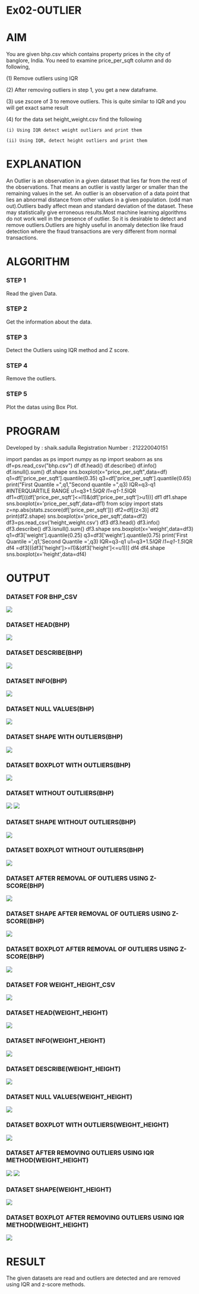 # Ex02-OUTLIER

# AIM
You are given bhp.csv which contains property prices in the city of banglore, India. You need to examine price_per_sqft column and do following,

(1) Remove outliers using IQR 

(2) After removing outliers in step 1, you get a new dataframe.

(3) use zscore of 3 to remove outliers. This is quite similar to IQR and you will get exact same result

(4) for the data set height_weight.csv find the following

    (i) Using IQR detect weight outliers and print them

    (ii) Using IQR, detect height outliers and print them
 
# EXPLANATION
   
 An Outlier is an observation in a given dataset that lies far from the rest of the observations. That means an outlier is vastly larger or smaller than the remaining values in the set. An outlier is an observation of a data point that lies an abnormal distance from other values in a given population. (odd man out).Outliers badly affect mean and standard deviation of the dataset. These may statistically give erroneous results.Most machine learning algorithms do not work well in the presence of outlier. So it is desirable to detect and remove outliers.Outliers are highly useful in anomaly detection like fraud detection where the fraud transactions are very different from normal transactions.  

# ALGORITHM

### STEP 1
Read the given Data.

### STEP 2
Get the information about the data.

### STEP 3
Detect the Outliers using IQR method and Z score.

### STEP 4
Remove the outliers.

### STEP 5
Plot the datas using Box Plot.

# PROGRAM


Developed by : shaik.sadulla
Registration Number : 212220040151


import pandas as ps
import numpy as np
import seaborn as sns
df=ps.read_csv("bhp.csv")
df
df.head()
df.describe()
df.info()
df.isnull().sum()
df.shape
sns.boxplot(x="price_per_sqft",data=df)
q1=df['price_per_sqft'].quantile(0.35)
q3=df['price_per_sqft'].quantile(0.65)
print("First Quantile =",q1,"Second quantile =",q3)
IQR=q3-q1 #INTERQUARTILE RANGE
u1=q3+1.5*IQR
l1=q1-1.5*IQR
df1=df[((df['price_per_sqft']<=l1)&(df['price_per_sqft']>u1))]
df1
df1.shape
sns.boxplot(x='price_per_sqft',data=df1)
from scipy import stats
z=np.abs(stats.zscore(df['price_per_sqft']))
df2=df[(z<3)]
df2
print(df2.shape)
sns.boxplot(x='price_per_sqft',data=df2)
df3=ps.read_csv('height_weight.csv')
df3
df3.head()
df3.info()
df3.describe()
df3.isnull().sum()
df3.shape
sns.boxplot(x='weight',data=df3)
q1=df3['weight'].quantile(0.25)
q3=df3['weight'].quantile(0.75)
print('First Quantile =',q1,'Second Quantile =',q3)
IQR=q3-q1
u1=q3+1.5*IQR
l1=q1-1.5*IQR
df4 =df3[((df3['height']>=l1)&(df3['height']<=u1))]
df4
df4.shape
sns.boxplot(x='height',data=df4)


# OUTPUT

### DATASET FOR BHP_CSV
![](https://raw.githubusercontent.com/21001052/Ex02-Outlier/main/1.png)
### DATASET HEAD(BHP)
![](https://raw.githubusercontent.com/21001052/Ex02-Outlier/main/2.png)
### DATASET DESCRIBE(BHP)
![](https://raw.githubusercontent.com/21001052/Ex02-Outlier/main/3.png)
### DATASET INFO(BHP)
![](https://raw.githubusercontent.com/21001052/Ex02-Outlier/main/4.png)
### DATASET NULL VALUES(BHP)
![](https://raw.githubusercontent.com/21001052/Ex02-Outlier/main/5.png)
### DATASET SHAPE WITH OUTLIERS(BHP)
![](https://raw.githubusercontent.com/21001052/Ex02-Outlier/main/6.png)
### DATASET BOXPLOT WITH OUTLIERS(BHP)
![](https://raw.githubusercontent.com/21001052/Ex02-Outlier/main/7.png)
### DATASET WITHOUT OUTLIERS(BHP)
![](https://raw.githubusercontent.com/21001052/Ex02-Outlier/main/8.png)
![](https://raw.githubusercontent.com/21001052/Ex02-Outlier/main/9.png)
### DATASET SHAPE WITHOUT OUTLIERS(BHP)
![](https://raw.githubusercontent.com/21001052/Ex02-Outlier/main/10.png)
### DATASET BOXPLOT WITHOUT OUTLIERS(BHP)
![](https://raw.githubusercontent.com/21001052/Ex02-Outlier/main/11.png)
### DATASET AFTER REMOVAL OF OUTLIERS USING Z-SCORE(BHP)
![](https://raw.githubusercontent.com/21001052/Ex02-Outlier/main/12.png)
### DATASET SHAPE AFTER REMOVAL OF OUTLIERS USING Z-SCORE(BHP)
![](https://raw.githubusercontent.com/21001052/Ex02-Outlier/main/13.png)
### DATASET BOXPLOT AFTER REMOVAL OF OUTLIERS USING Z-SCORE(BHP)
![](https://raw.githubusercontent.com/21001052/Ex02-Outlier/main/14.png)
### DATASET FOR WEIGHT_HEIGHT_CSV
![](https://raw.githubusercontent.com/21001052/Ex02-Outlier/main/15.png)
### DATASET HEAD(WEIGHT_HEIGHT)
![](https://raw.githubusercontent.com/21001052/Ex02-Outlier/main/16.png)
### DATASET INFO(WEIGHT_HEIGHT)
![](https://raw.githubusercontent.com/21001052/Ex02-Outlier/main/17.png)
### DATASET DESCRIBE(WEIGHT_HEIGHT)
![](https://raw.githubusercontent.com/21001052/Ex02-Outlier/main/18.png)
### DATASET NULL VALUES(WEIGHT_HEIGHT)
![](https://raw.githubusercontent.com/21001052/Ex02-Outlier/main/19.png)
### DATASET BOXPLOT WITH OUTLIERS(WEIGHT_HEIGHT)
![](https://raw.githubusercontent.com/21001052/Ex02-Outlier/main/20.png)
### DATASET AFTER REMOVING OUTLIERS USING IQR METHOD(WEIGHT_HEIGHT)
![](https://raw.githubusercontent.com/21001052/Ex02-Outlier/main/22.png)
![](https://raw.githubusercontent.com/21001052/Ex02-Outlier/main/21.png)
### DATASET SHAPE(WEIGHT_HEIGHT)
![](https://raw.githubusercontent.com/21001052/Ex02-Outlier/main/23.png)
### DATASET BOXPLOT AFTER REMOVING OUTLIERS USING IQR METHOD(WEIGHT_HEIGHT)
![](https://raw.githubusercontent.com/21001052/Ex02-Outlier/main/24.png)

# RESULT
The given datasets are read and outliers are detected and are removed using IQR and z-score methods.
